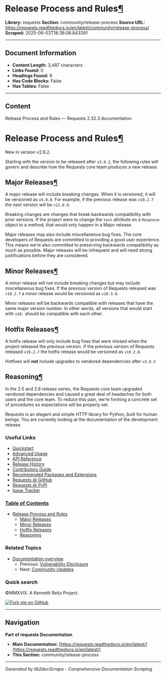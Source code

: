 # Release Process and Rules[¶](#release-process-and-rules "Link to this heading")

**Library:** requests
**Section:** community/release-process
**Source URL:** https://requests.readthedocs.io/en/latest/community/release-process/
**Scraped:** 2025-06-03T18:38:06.843391

---

## Document Information

- **Content Length:** 3,487 characters
- **Links Found:** 0
- **Headings Found:** 9
- **Has Code Blocks:** False
- **Has Tables:** False

---

## Content


Release Process and Rules — Requests 2.32.3 documentation







# Release Process and Rules[¶](#release-process-and-rules "Link to this heading")

New in version v2.6.2.

Starting with the version to be released after `v2.6.2`, the following rules
will govern and describe how the Requests core team produces a new release.

## Major Releases[¶](#major-releases "Link to this heading")

A major release will include breaking changes. When it is versioned, it will
be versioned as `vX.0.0`. For example, if the previous release was
`v10.2.7` the next version will be `v11.0.0`.

Breaking changes are changes that break backwards compatibility with prior
versions. If the project were to change the `text` attribute on a
`Response` object to a method, that would only happen in a Major release.

Major releases may also include miscellaneous bug fixes. The core developers of
Requests are committed to providing a good user experience. This means we’re
also committed to preserving backwards compatibility as much as possible. Major
releases will be infrequent and will need strong justifications before they are
considered.


## Minor Releases[¶](#minor-releases "Link to this heading")

A minor release will not include breaking changes but may include miscellaneous
bug fixes. If the previous version of Requests released was `v10.2.7` a minor
release would be versioned as `v10.3.0`.

Minor releases will be backwards compatible with releases that have the same
major version number. In other words, all versions that would start with
`v10.` should be compatible with each other.


## Hotfix Releases[¶](#hotfix-releases "Link to this heading")

A hotfix release will only include bug fixes that were missed when the project
released the previous version. If the previous version of Requests released
`v10.2.7` the hotfix release would be versioned as `v10.2.8`.

Hotfixes will **not** include upgrades to vendored dependencies after
`v2.6.2`


## Reasoning[¶](#reasoning "Link to this heading")

In the 2.5 and 2.6 release series, the Requests core team upgraded vendored
dependencies and caused a great deal of headaches for both users and the core
team. To reduce this pain, we’re forming a concrete set of procedures so
expectations will be properly set.






Requests is an elegant and simple HTTP library for Python, built for
human beings. You are currently looking at the documentation of the
development release.

### Useful Links

* [Quickstart](../../user/quickstart/)
* [Advanced Usage](../../user/advanced/)
* [API Reference](../../api/)
* [Release History](../updates/#release-history)
* [Contributors Guide](../../dev/contributing/)
* [Recommended Packages and Extensions](../recommended/)
* [Requests @ GitHub](https://github.com/psf/requests)
* [Requests @ PyPI](https://pypi.org/project/requests/)
* [Issue Tracker](https://github.com/psf/requests/issues)

### [Table of Contents](../../)

* [Release Process and Rules](#)
  + [Major Releases](#major-releases)
  + [Minor Releases](#minor-releases)
  + [Hotfix Releases](#hotfix-releases)
  + [Reasoning](#reasoning)
### Related Topics

* [Documentation overview](../../)
  + Previous: [Vulnerability Disclosure](../vulnerabilities/ "previous chapter")
  + Next: [Community Updates](../updates/ "next chapter")

### Quick search








©MMXVIX. A Kenneth Reitz Project.

[![Fork me on GitHub](https://github.blog/wp-content/uploads/2008/12/forkme_right_darkblue_121621.png)](https://github.com/requests/requests)


---

## Navigation

**Part of requests Documentation**
- **Main Documentation:** [https://requests.readthedocs.io/en/latest/](https://requests.readthedocs.io/en/latest/)
- **This Section:** community/release-process

---

*Generated by lib2docScrape - Comprehensive Documentation Scraping*

